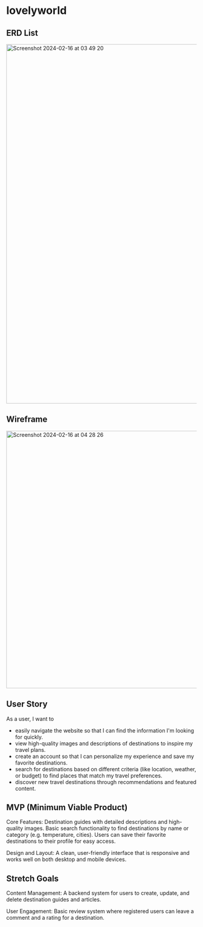 # lovelyworld

## ERD List
<img width="949" alt="Screenshot 2024-02-16 at 03 49 20" src="https://github.com/aquaj0y/lovelyworld/assets/67973116/75324d90-56fb-4632-8bca-0ec3cfa72714">

## Wireframe
<img width="680" alt="Screenshot 2024-02-16 at 04 28 26" src="https://github.com/aquaj0y/lovelyworld/assets/67973116/d9523154-81db-4b51-a3eb-b3317b355cbb">

## User Story
As a user, I want to 
- easily navigate the website so that I can find the information I'm looking for quickly.
- view high-quality images and descriptions of destinations to inspire my travel plans.
- create an account so that I can personalize my experience and save my favorite destinations.
- search for destinations based on different criteria (like location, weather, or budget) to find places that match my travel preferences.
- discover new travel destinations through recommendations and featured content.

## MVP (Minimum Viable Product)
Core Features:
Destination guides with detailed descriptions and high-quality images.
Basic search functionality to find destinations by name or category (e.g. temperature, cities).
Users can save their favorite destinations to their profile for easy access.

Design and Layout:
A clean, user-friendly interface that is responsive and works well on both desktop and mobile devices.

## Stretch Goals
Content Management:
A backend system for users to create, update, and delete destination guides and articles.

User Engagement:
Basic review system where registered users can leave a comment and a rating for a destination.




